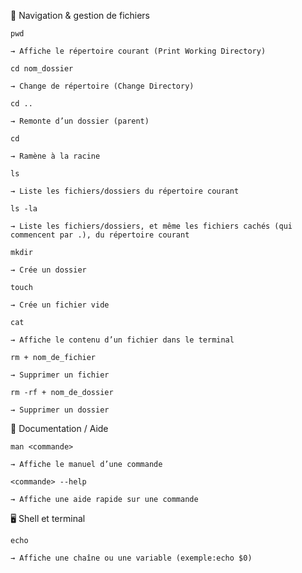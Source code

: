 📁 Navigation & gestion de fichiers

    pwd

    → Affiche le répertoire courant (Print Working Directory)

    cd nom_dossier

    → Change de répertoire (Change Directory)

    cd ..

    → Remonte d’un dossier (parent)

    cd

    → Ramène à la racine

    ls

    → Liste les fichiers/dossiers du répertoire courant

    ls -la

    → Liste les fichiers/dossiers, et même les fichiers cachés (qui commencent par .), du répertoire courant

    mkdir

    → Crée un dossier

    touch

    → Crée un fichier vide

    cat

    → Affiche le contenu d’un fichier dans le terminal

    rm + nom_de_fichier

    → Supprimer un fichier

    rm -rf + nom_de_dossier

    → Supprimer un dossier

📖 Documentation / Aide

    man <commande>

    → Affiche le manuel d’une commande

    <commande> --help

    → Affiche une aide rapide sur une commande

🖥 Shell et terminal

    echo

    → Affiche une chaîne ou une variable (exemple:echo $0)
